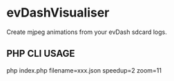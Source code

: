 # evDashVisualiser
Create mjpeg animations from your evDash sdcard logs.

## PHP CLI USAGE
php index.php filename=xxx.json speedup=2 zoom=11
